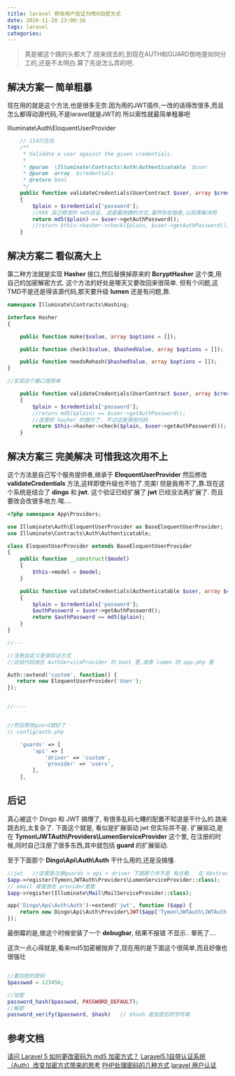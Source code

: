 ```yaml
---
title: laravel 修改用户验证为MD5加密方式
date: 2016-11-28 23:00:16
tags: laravel
categories:
---
```



>真是被这个搞的头都大了.绕来绕去的,到现在AUTH和GUARD倒地是如何分工的,还是不太明白.算了先说怎么弄的吧.

## 解决方案一 简单粗暴

现在用的就是这个方法,也是很多无奈.因为用的JWT插件,一改的话得改很多,而且怎么都得动源代码,不是laravel就是JWT的 所以索性就最简单粗暴吧

Illuminate\Auth\EloquentUserProvider
```php
    // 114行左右
    /**
     * Validate a user against the given credentials.
     *
     * @param  \Illuminate\Contracts\Auth\Authenticatable  $user
     * @param  array  $credentials
     * @return bool
     */
    public function validateCredentials(UserContract $user, array $credentials)
    {
        $plain = $credentials['password'];
        //XXX 自己修改的 md5验证, 这是最快捷的方式,虽然存在隐患,以后再解决吧
        return md5($plain) == $user->getAuthPassword();
        //return $this->hasher->check($plain, $user->getAuthPassword());
    }
```
<!-- more-->

## 解决方案二 看似高大上

第二种方法就是实现 **Hasher** 接口,然后替换掉原来的 **BcryptHasher** 这个类,用自己的加密解密方式.
这个方法的好处是哪天又要改回来很简单.
但有个问题,这TMD不是还是得该源代码,那天要升级 **lumen** 还是有问题,靠.

```php
namespace Illuminate\Contracts\Hashing;

interface Hasher
{

    public function make($value, array $options = []);

    public function check($value, $hashedValue, array $options = []);

    public function needsRehash($hashedValue, array $options = []);
}

//实现这个接口很简单

    public function validateCredentials(UserContract $user, array $credentials)
    {
        $plain = $credentials['password'];
        //return md5($plain) == $user->getAuthPassword();
        //这里的 hasher 的就行了. 不过还是得改代码
        return $this->hasher->check($plain, $user->getAuthPassword());
    }

```

## 解决方案三 完美解决 可惜我这次用不上

这个方法是自己写个服务提供者,继承于 **EloquentUserProvider** 然后修改 **validateCredentials** 方法,这样即使升级也不怕了.完美!
但是我用不了,靠.现在这个系统是结合了 **dingo** 和 **jwt**. 这个验证已经扩展了 **jwt** 已经没法再扩展了. 而且要改会改很多地方.唉....

```php
<?php namespace App\Providers;

use Illuminate\Auth\EloquentUserProvider as BaseEloquentUserProvider;
use Illuminate\Contracts\Auth\Authenticatable;

class EloquentUserProvider extends BaseEloquentUserProvider
{
    public function __construct($model)
    {
        $this->model = $model;
    }

    public function validateCredentials(Authenticatable $user, array $credentials)
    {
        $plain = $credentials['password'];
        $authPassword = $user->getAuthPassword();
        return $authPassword == md5($plain);
    }
}

//---

//注册自定义登录验证方式
//这段代码放在 AuthServiceProvider 的 boot 里,或者 lumen 的 app.php 里

Auth::extend('custom', function() {
   return new EloquentUserProvider('User');
});


//----


//然后修改guard就好了
// config/auth.php

    'guards' => [
        'api' => [
            'driver' => 'custom',
            'provider' => 'users',
        ],
    ],

```


## 后记
真心被这个 Dingo 和 JWT 搞懵了, 有很多乱码七糟的配置不知道是干什么的.跳来跳去的,太复杂了.
下面这个就是, 看似是扩展驱动 jwt 但实际并不是. 扩展驱动,是在 **Tymon\JWTAuth\Providers\LumenServiceProvider** 这个里, 在注册的时候,同时自己注册了很多东西,其中就包括 **guard** 的扩展驱动.

至于下面那个 **Dingo\Api\Auth\Auth** 干什么用的,还是没搞懂.


```php
//jwt   //这里是注册guards > api > driver 下面那个并不是 有点晕.  在 AbstractServiceProvider 73行
$app->register(Tymon\JWTAuth\Providers\LumenServiceProvider::class);
// email 或者放在 provider里面
$app->register(Illuminate\Mail\MailServiceProvider::class);

app('Dingo\Api\Auth\Auth')->extend('jwt', function ($app) {
    return new Dingo\Api\Auth\Provider\JWT($app['Tymon\JWTAuth\JWTAuth']);
});
```

最倒霉的是,做这个时候安装了一个 **debugbar**, 结果不报错 不显示.. 晕死了....

这次一点心得就是,看来md5加密被抛弃了,现在用的是下面这个很简单,而且好像也很强壮
```php

//要加密的密码
$passwod = 123456;

//加密
password_hash($passwod, PASSWORD_DEFAULT);
//解密
password_verify($password, $hash)   // $hash 是加密后的字符串
```

## 参考文档
[请问 Laravel 5 如何更改密码为 md5 加密方式？](https://laravel-china.org/topics/651)
[Laravel5.1自带认证系统（Auth）改变加密方式带来的思考](http://www.jianshu.com/p/450f6a277883)
[PHP处理密码的几种方式](https://segmentfault.com/a/1190000003024932)
[laravel 用户认证](https://laravel-china.org/docs/5.2/authentication)
